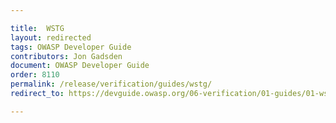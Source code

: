 ```yaml
---

title:  WSTG
layout: redirected
tags: OWASP Developer Guide
contributors: Jon Gadsden
document: OWASP Developer Guide
order: 8110
permalink: /release/verification/guides/wstg/
redirect_to: https://devguide.owasp.org/06-verification/01-guides/01-wstg/

---
```

